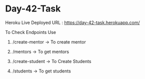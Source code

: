 # Day-42-Task

Heroku Live Deployed URL : https://day-42-task.herokuapp.com/

To Check Endpoints Use

1. /create-mentor -> To create mentor

2. /mentors -> To get mentors 

3. /create-student -> To Create Students

4. /students -> To get students
